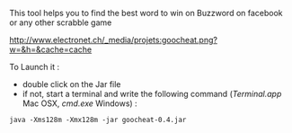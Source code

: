 This tool helps you to find the best word to win on Buzzword on facebook or any other scrabble game

http://www.electronet.ch/_media/projets:goocheat.png?w=&h=&cache=cache

To Launch it :

  * double click on the Jar file
  * if not, start a terminal and write the following command (_Terminal.app_ Mac OSX, _cmd.exe_ Windows) :

`java -Xms128m -Xmx128m -jar goocheat-0.4.jar`